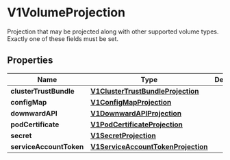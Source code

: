 

# V1VolumeProjection

Projection that may be projected along with other supported volume types. Exactly one of these fields must be set.
## Properties

Name | Type | Description | Notes
------------ | ------------- | ------------- | -------------
**clusterTrustBundle** | [**V1ClusterTrustBundleProjection**](V1ClusterTrustBundleProjection.md) |  |  [optional]
**configMap** | [**V1ConfigMapProjection**](V1ConfigMapProjection.md) |  |  [optional]
**downwardAPI** | [**V1DownwardAPIProjection**](V1DownwardAPIProjection.md) |  |  [optional]
**podCertificate** | [**V1PodCertificateProjection**](V1PodCertificateProjection.md) |  |  [optional]
**secret** | [**V1SecretProjection**](V1SecretProjection.md) |  |  [optional]
**serviceAccountToken** | [**V1ServiceAccountTokenProjection**](V1ServiceAccountTokenProjection.md) |  |  [optional]




